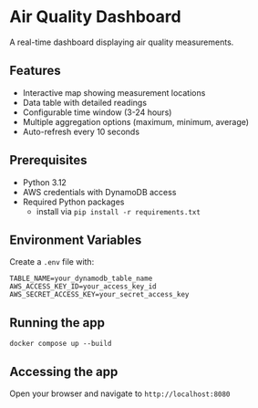 # Air Quality Dashboard

A real-time dashboard displaying air quality measurements.

## Features

- Interactive map showing measurement locations
- Data table with detailed readings
- Configurable time window (3-24 hours)
- Multiple aggregation options (maximum, minimum, average)
- Auto-refresh every 10 seconds

## Prerequisites

- Python 3.12
- AWS credentials with DynamoDB access
- Required Python packages
    - install via `pip install -r requirements.txt`

## Environment Variables

Create a `.env` file with:

```
TABLE_NAME=your_dynamodb_table_name
AWS_ACCESS_KEY_ID=your_access_key_id
AWS_SECRET_ACCESS_KEY=your_secret_access_key
```

## Running the app

```
docker compose up --build
```

## Accessing the app

Open your browser and navigate to `http://localhost:8080`
